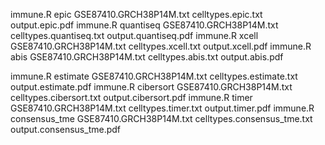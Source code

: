
immune.R epic GSE87410.GRCH38P14M.txt celltypes.epic.txt output.epic.pdf
immune.R quantiseq GSE87410.GRCH38P14M.txt celltypes.quantiseq.txt output.quantiseq.pdf
immune.R xcell GSE87410.GRCH38P14M.txt celltypes.xcell.txt output.xcell.pdf
immune.R abis GSE87410.GRCH38P14M.txt celltypes.abis.txt output.abis.pdf


immune.R estimate GSE87410.GRCH38P14M.txt celltypes.estimate.txt output.estimate.pdf
immune.R cibersort GSE87410.GRCH38P14M.txt celltypes.cibersort.txt output.cibersort.pdf
immune.R timer GSE87410.GRCH38P14M.txt celltypes.timer.txt output.timer.pdf
immune.R consensus_tme GSE87410.GRCH38P14M.txt celltypes.consensus_tme.txt output.consensus_tme.pdf

